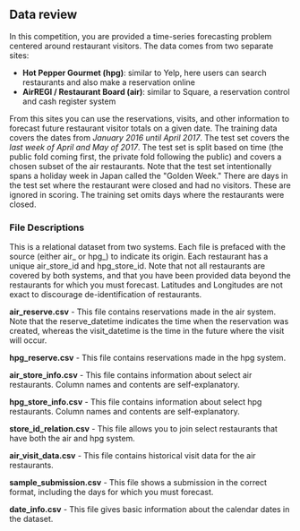 ## Data review
In this competition, you are provided a time-series forecasting problem centered around restaurant visitors. The data comes from two separate sites:
* **Hot Pepper Gourmet (hpg)**: similar to Yelp, here users can search restaurants and also make a reservation online
* **AirREGI / Restaurant Board (air)**: similar to Square, a reservation control and cash register system

From this sites you can use the reservations, visits, and other information to forecast future restaurant visitor totals on a given date. The training data covers the dates from *January 2016 until April 2017*. The test set covers the *last week of April and May of 2017*. The test set is split based on time (the public fold coming first, the private fold following the public) and covers a chosen subset of the air restaurants. Note that the test set intentionally spans a holiday week in Japan called the "Golden Week." There are days in the test set where the restaurant were closed and had no visitors. These are ignored in scoring. The training set omits days where the restaurants were closed.

### File Descriptions
This is a relational dataset from two systems. Each file is prefaced with the source (either air_ or hpg_) to indicate its origin. Each restaurant has a unique air_store_id and hpg_store_id. Note that not all restaurants are covered by both systems, and that you have been provided data beyond the restaurants for which you must forecast. Latitudes and Longitudes are not exact to discourage de-identification of restaurants.

**air_reserve.csv** - This file contains reservations made in the air system. Note that the reserve_datetime indicates the time when the reservation was created, whereas the visit_datetime is the time in the future where the visit will occur.

**hpg_reserve.csv** - This file contains reservations made in the hpg system.

**air_store_info.csv** - This file contains information about select air restaurants. Column names and contents are self-explanatory.

**hpg_store_info.csv** - This file contains information about select hpg restaurants. Column names and contents are self-explanatory.

**store_id_relation.csv** - This file allows you to join select restaurants that have both the air and hpg system.

**air_visit_data.csv** - This file contains historical visit data for the air restaurants.

**sample_submission.csv** - This file shows a submission in the correct format, including the days for which you must forecast.

**date_info.csv** - This file gives basic information about the calendar dates in the dataset.
